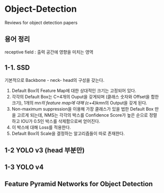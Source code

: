 # Object-Detection
Reviews for object detection papers

## 용어 정리

receptive field : 출력 공간에 영향을 미치는 영역


## 1-1. SSD

기본적으로 Backbone - neck- head의 구성을 갖는다.

1. Default Box의 Feature Map에 대한 상대적인 크기는 고정되어 있다.
2. 각각의 Default Box는 C+4개의 Ouput을 갖게되며 (클래스 숫자와 Offset을 합한 크기), 1개의 m*n의 feature map에 대해 (c+4)*k*m*n의 Output을 갖게 된다.
3. Non-maximum suppression을 이용해 가장 클래스가 있을 법한 Default Box 만을 고르게 되는데, NMS는 각각의 박스를 Confidence Score가 높은 순으로 정렬하고 IOU가 0.5인 박스를 삭제함으로써 얻어진다.
4. 이 박스에 대해 Loss를 적용한다.
5. Default Box의 Scale을 결정하는 알고리즘들이 따로 존재한다.

## 1-2 YOLO v3 (head 부분만)


## 1-3 YOLO v4

## Feature Pyramid Networks for Object Detection
